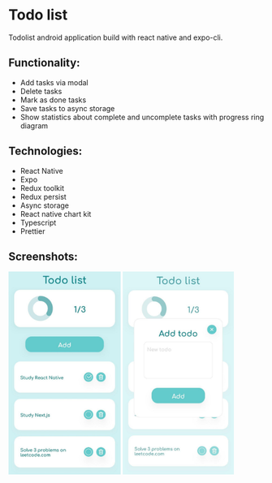 # Todo list

Todolist android application build with react native and expo-cli.

## Functionality:

- Add tasks via modal
- Delete tasks
- Mark as done tasks
- Save tasks to async storage
- Show statistics about complete and uncomplete tasks with progress ring diagram

## Technologies:

- React Native
- Expo
- Redux toolkit
- Redux persist
- Async storage
- React native chart kit
- Typescript
- Prettier

## Screenshots:
<p>
  <img src="./screenshots/main.jpg" height="400" />
  <img src="./screenshots/form.jpg" height="400" />
</p>

